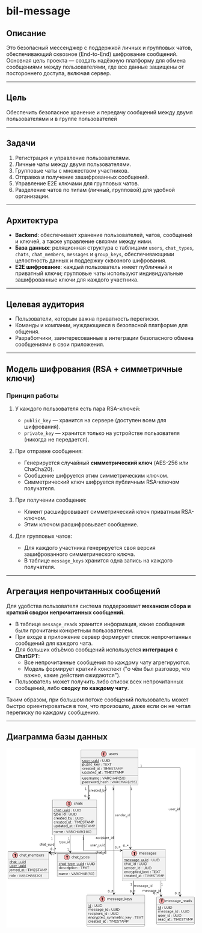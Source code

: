 # bil-message

## Описание

Это безопасный мессенджер с поддержкой личных и групповых чатов, обеспечивающий сквозное (End-to-End) шифрование сообщений. Основная цель проекта — создать надёжную платформу для обмена сообщениями между пользователями, где все данные защищены от постороннего доступа, включая сервер.  

---

## Цель

Обеспечить безопасное хранение и передачу сообщений между двумя пользователями и в группе пользователей

---

## Задачи

1. Регистрация и управление пользователями.
2. Личные чаты между двумя пользователями.
3. Групповые чаты с множеством участников.
4. Отправка и получение зашифрованных сообщений.
5. Управление E2E ключами для групповых чатов.
6. Разделение чатов по типам (личный, групповой) для удобной организации.

---

## Архитектура

- **Backend**: обеспечивает хранение пользователей, чатов, сообщений и ключей, а также управление связями между ними.
- **База данных**: реляционная структура с таблицами `users`, `chat_types`, `chats`, `chat_members`, `messages` и `group_keys`, обеспечивающими целостность данных и поддержку сквозного шифрования.
- **E2E шифрование**: каждый пользователь имеет публичный и приватный ключи; групповые чаты используют индивидуальные зашифрованные ключи для каждого участника.

---

## Целевая аудитория
- Пользователи, которым важна приватность переписки.
- Команды и компании, нуждающиеся в безопасной платформе для общения.
- Разработчики, заинтересованные в интеграции безопасного обмена сообщениями в свои приложения.

---

## Модель шифрования (RSA + симметричные ключи)

### Принцип работы
1. У каждого пользователя есть пара RSA-ключей:
   - `public_key` — хранится на сервере (доступен всем для шифрования).  
   - `private_key` — хранится только на устройстве пользователя (никогда не передается).  

2. При отправке сообщения:
   - Генерируется случайный **симметрический ключ** (AES-256 или ChaCha20).  
   - Сообщение шифруется этим симметрическим ключом.  
   - Симметрический ключ шифруется публичным RSA-ключом получателя.  

3. При получении сообщения:
   - Клиент расшифровывает симметрический ключ приватным RSA-ключом.  
   - Этим ключом расшифровывает сообщение.  

4. Для групповых чатов:
   - Для каждого участника генерируется своя версия зашифрованного симметрического ключа.  
   - В таблице `message_keys` хранится одна запись на каждого получателя.  

---

## Агрегация непрочитанных сообщений

Для удобства пользователя система поддерживает **механизм сбора и краткой сводки непрочитанных сообщений**.  

- В таблице `message_reads` хранится информация, какие сообщения были прочитаны конкретным пользователем.  
- При входе в приложение сервер формирует список непрочитанных сообщений для каждого чата.  
- Для больших объёмов сообщений используется **интеграция с ChatGPT**:  
  - Все непрочитанные сообщения по каждому чату агрегируются.  
  - Модель формирует краткий конспект ("о чём был разговор, что важно, какие действия ожидаются").  
- Пользователь может получить либо список всех непрочитанных сообщений, либо **сводку по каждому чату**.  

Таким образом, при большом потоке сообщений пользователь может быстро ориентироваться в том, что произошло, даже если он не читал переписку по каждому сообщению.

---

## Диаграмма базы данных

![Диаграмма базы данных](docs/db.png)


